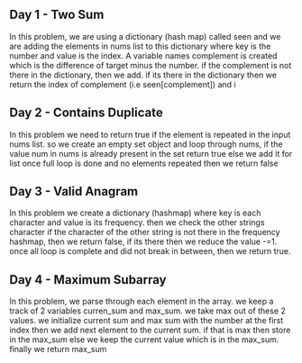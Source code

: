 ## Day 1 - Two Sum
In this problem, we are using a dictionary (hash map) called seen and we are adding the elements in nums list to this dictionary where key is the number and value is the index. A variable names complement is created which is the difference of target minus the number. if the complement is not there in the dictionary, then we add. if its there in the dictionary then we return the index of complement (i.e seen[complement]) and i

## Day 2 - Contains Duplicate
In this problem we need to return true if the element is repeated in the input nums list. so we create an empty set object and loop through nums, if the value num in nums is already present in the set return true else we add it for list once full loop is done and no elements repeated then we return false

## Day 3 - Valid Anagram
In this problem we create a dictionary (hashmap) where key is each character and value is its frequency. then we check the other strings character if the character of the other string is not there in the frequency hashmap, then we return false, if its there then we reduce the value -=1. once all loop is complete and did not break in between, then we return true. 

## Day 4 - Maximum Subarray
In this problem, we parse through each element in the array. we keep a track of 2 variables curren_sum and max_sum. we take max out of these 2 values. we initialize current sum and max sum with the number at the first index then we add next element to the current sum. if that is max then store in the max_sum else we keep the current value which is in the max_sum. finally we return max_sum
